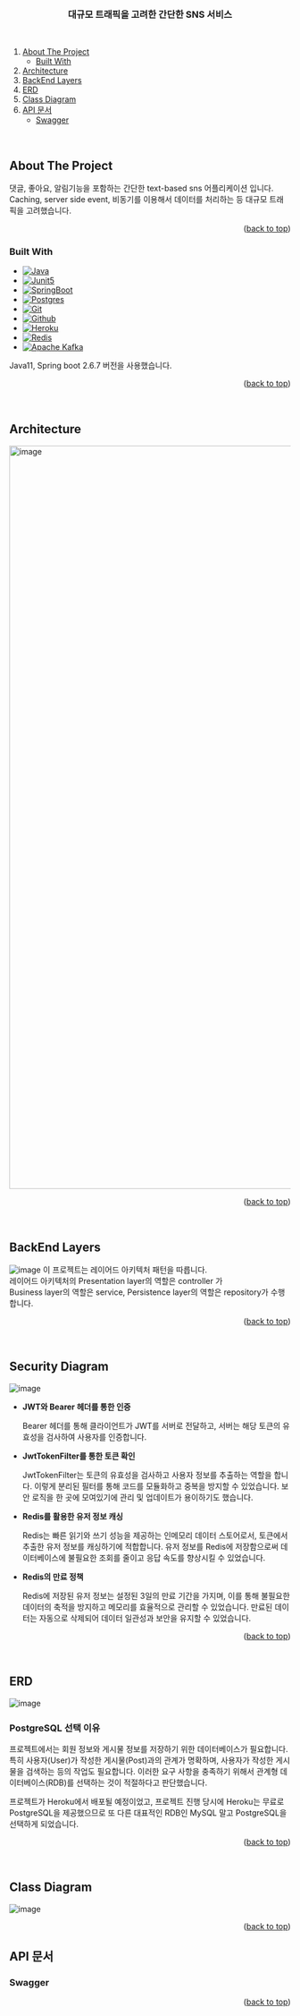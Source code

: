<a name="readme-top"></a>


<!-- PROJECT LOGO -->
<br />
<div align="center">
  <h3 align="center">대규모 트래픽을 고려한 간단한 SNS 서비스</h3>

  <p align="center">
<!--     <a href="https://github.com/othneildrew/Best-README-Template">View Demo</a> -->
  </p>
</div>

<br/>

<!-- TABLE OF CONTENTS -->
  <ol>
    <li>
      <a href="#about-the-project">About The Project</a>
      <ul>
        <li><a href="#built-with">Built With</a></li>
      </ul>
    </li>
    <li>
      <a href="#architecture">Architecture</a>
    </li>
    <li>
      <a href="#backend-layers">BackEnd Layers</a>
    </li>
    <li>
      <a href="#erd">ERD</a>
    </li>
    <li>
      <a href="#class-diagram">Class Diagram</a>
    </li>
     <li>
      <a href="#api-문서">API 문서</a>
       <ul>
        <li><a href="#swagger">Swagger</a></li>
      </ul>
    </li>
  </ol>

&nbsp;
&nbsp;
&nbsp;
&nbsp;


<!-- ABOUT THE PROJECT -->
## About The Project

댓글, 좋아요, 알림기능을 포함하는 간단한 text-based sns 어플리케이션 입니다. Caching, server side event, 비동기를 이용해서 데이터를 처리하는 등 대규모 트래픽을 고려했습니다.  

<p align="right">(<a href="#readme-top">back to top</a>)</p>



### Built With
* [![Java][Java]][Java-url]
* [![Junit5][Junit5]][Junit5-url]
* [![SpringBoot][SpringBoot]][SpringBoot-url]
* [![Postgres][Postgres]][Postgres-url]
* [![Git][Git]][Git-url]
* [![Github][Github]][Github-url]
* [![Heroku][Heroku]][Heroku-url]
* [![Redis][Redis]][Redis-url]
* [![Apache Kafka][Kafka]][Kafka-url]

Java11, Spring boot 2.6.7 버전을 사용했습니다.

<p align="right">(<a href="#readme-top">back to top</a>)</p>

[Kafka]: https://img.shields.io/badge/Apache%20Kafka-000?style=for-the-badge&logo=apachekafka
[Kafka-url]: https://kafka.apache.org/
[Java]: https://img.shields.io/badge/java-%23ED8B00.svg?style=for-the-badge&logo=openjdk&logoColor=white
[Java-url]: https://devdocs.io/openjdk~11/
[SpringBoot]: https://img.shields.io/badge/springboot-6DB33F?style=for-the-badge&logo=springboot&logoColor=white
[SpringBoot-url]: https://docs.spring.io/spring-boot/docs/current/reference/htmlsingle/#legal
[Postgres]: https://img.shields.io/badge/postgres-%23316192.svg?style=for-the-badge&logo=postgresql&logoColor=white
[Postgres-url]: https://www.postgresql.org/
[Heroku]: https://img.shields.io/badge/heroku-%23430098.svg?style=for-the-badge&logo=heroku&logoColor=white
[Heroku-url]: https://devcenter.heroku.com/
[Junit5]: https://img.shields.io/badge/Junit5-25A162?style=for-the-badge&logo=junit5&logoColor=white
[Junit5-url]: https://junit.org/junit5/
[Redis]: https://img.shields.io/badge/redis-%23DD0031.svg?style=for-the-badge&logo=redis&logoColor=white
[Redis-url]: https://redis.com/
[Git]: https://img.shields.io/badge/git-%23F05033.svg?style=for-the-badge&logo=git&logoColor=white
[Git-url]: https://git-scm.com/
[Github]: https://img.shields.io/badge/github-%23121011.svg?style=for-the-badge&logo=github&logoColor=white
[Github-url]: https://docs.github.com/en

&nbsp;
&nbsp;
&nbsp;
&nbsp;

## Architecture
<img width="1329" alt="image" src="https://github.com/solpinetree/simple-sns-service/assets/83967710/2b14c817-2703-4830-96ac-b38b389d637f">


<p align="right">(<a href="#readme-top">back to top</a>)</p>

&nbsp;
&nbsp;
&nbsp;
&nbsp;

## BackEnd Layers
![image](https://github.com/solpinetree/simple-sns-service/assets/83967710/c158e364-8a0b-4bda-b79c-218f4378224e)
이 프로젝트는 레이어드 아키텍처 패턴을 따릅니다. <br>
레이어드 아키텍처의 Presentation layer의 역할은 controller 가 <br>
Business layer의 역할은 service, Persistence layer의 역할은 repository가 수행합니다. <br>

<p align="right">(<a href="#readme-top">back to top</a>)</p>

&nbsp;
&nbsp;
&nbsp;
&nbsp;

## Security Diagram
![image](https://github.com/solpinetree/simple-sns-service/assets/83967710/63dba5cc-bcf1-496e-89e7-db94f3025b3b)

- **JWT와 Bearer 헤더를 통한 인증**

   Bearer 헤더를 통해 클라이언트가 JWT를 서버로 전달하고, 서버는 해당 토큰의 유효성을 검사하여 사용자를 인증합니다. 

- **JwtTokenFilter를 통한 토큰 확인**

  JwtTokenFilter는 토큰의 유효성을 검사하고 사용자 정보를 추출하는 역할을 합니다. 이렇게 분리된 필터를 통해 코드를 모듈화하고 중복을 방지할 수 있었습니다. 보안 로직을 한 곳에 모여있기에 관리 및 업데이트가 용이하기도 했습니다.

- **Redis를 활용한 유저 정보 캐싱**

  Redis는 빠른 읽기와 쓰기 성능을 제공하는 인메모리 데이터 스토어로서, 토큰에서 추출한 유저 정보를 캐싱하기에 적합합니다. 유저 정보를 Redis에 저장함으로써 데이터베이스에 불필요한 조회를 줄이고 응답 속도를 향상시킬 수 있었습니다. 

- **Redis의 만료 정책**

  Redis에 저장된 유저 정보는 설정된 3일의 만료 기간을 가지며, 이를 통해 불필요한 데이터의 축적을 방지하고 메모리를 효율적으로 관리할 수 있었습니다. 만료된 데이터는 자동으로 삭제되어 데이터 일관성과 보안을 유지할 수 있었습니다.

<p align="right">(<a href="#readme-top">back to top</a>)</p>

&nbsp;
&nbsp;
&nbsp;
&nbsp;

## ERD


![image](https://github.com/solpinetree/simple-sns-service/assets/83967710/045f940f-9cd8-4550-aaec-4718702e283f)

### PostgreSQL 선택 이유
프로젝트에서는 회원 정보와 게시물 정보를 저장하기 위한 데이터베이스가 필요합니다. 특히 사용자(User)가 작성한 게시물(Post)과의 관계가 명확하며, 사용자가 작성한 게시물을 검색하는 등의 작업도 필요합니다. 이러한 요구 사항을 충족하기 위해서 관계형 데이터베이스(RDB)를 선택하는 것이 적절하다고 판단했습니다. <br>

프로젝트가 Heroku에서 배포될 예정이었고, 프로젝트 진행 당시에 Heroku는 무료로 PostgreSQL을 제공했으므로 또 다른 대표적인 RDB인 MySQL 말고 PostgreSQL을 선택하게 되었습니다.

<p align="right">(<a href="#readme-top">back to top</a>)</p>

&nbsp;
&nbsp;
&nbsp;
&nbsp;

## Class Diagram
![image](https://github.com/solpinetree/simple-sns-service/assets/83967710/7c8aaf16-3544-4b4c-b800-e97732ce0c93)

<p align="right">(<a href="#readme-top">back to top</a>)</p>

## API 문서
### Swagger

<p align="right">(<a href="#readme-top">back to top</a>)</p>

&nbsp;
&nbsp;
&nbsp;
&nbsp;

